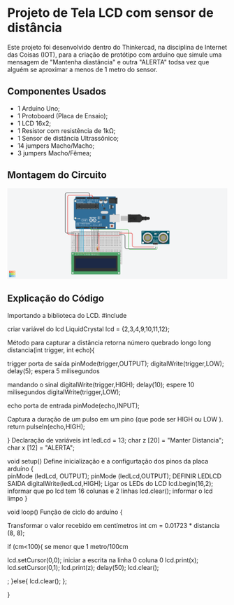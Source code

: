 # Projeto de Tela LCD com sensor de distância

Este projeto foi desenvolvido dentro do Thinkercad, na disciplina de Internet das Coisas 
(IOT), para a criação de protótipo com arduíno que simule uma mensagem de "Mantenha diastância"
e outra "ALERTA" todsa vez que alguém se aproximar a menos de 1 metro do sensor.

## Componentes Usados 

- 1 Arduíno Uno;
- 1 Protoboard (Placa de Ensaio);
- 1 LCD 16x2;
- 1 Resistor com resistência de 1kΩ;  
- 1 Sensor de distância Ultrassônico;
- 14 jumpers Macho/Macho;
- 3 jumpers Macho/Fêmea;

## Montagem do Circuito
![Imagem do Circuito](/AtividadeLCD/TELA-LCD.png)

## Explicação do Código

Importando a biblioteca do LCD.
#include <LiquidCrystal>

criar variável do lcd
LiquidCrystal lcd = {2,3,4,9,10,11,12};

Método para capturar a distância
retorna número quebrado longo
long distancia(int trigger, int echo){ 

trigger porta de saída
pinMode(trigger,OUTPUT);
digitalWrite(trigger,LOW);
delay(5);  espera 5 milisegundos
  
mandando o sinal
digitalWrite(trigger,HIGH);
delay(10);  espere 10 milisegundos
digitalWrite(trigger,LOW);
  
echo porta de entrada
pinMode(echo,INPUT);

Captura a duração de um pulso em um pino (que pode ser HIGH ou LOW ).
return pulseIn(echo,HIGH);

}
Declaração de variáveis
int ledLcd = 13;
char z [20] = "Manter Distancia";
char x [12] = "ALERTA";

void setup()  Define inicialização e a configurtação dos pinos da placa arduíno
{  
 pinMode (ledLcd, OUTPUT);
  pinMode (ledLcd,OUTPUT);  DEFINIR LEDLCD SAIDA
  digitalWrite(ledLcd,HIGH); Ligar os LEDs do LCD
  lcd.begin(16,2);  informar que po lcd tem 16 colunas e 2 linhas
  lcd.clear();  informar o lcd limpo
}

void loop()  Função de ciclo do arduíno
{
 
  Transformar o valor recebido em centímetros
  int cm = 0.01723 * distancia (8, 8);
  
  if (cm<100){  se menor que 1 metro/100cm
  
  lcd.setCursor(0,0);   iniciar a escrita na linha 0 coluna 0
  lcd.print(x);
  lcd.setCursor(0,1);
  lcd.print(z);
    delay(50);
	lcd.clear();

 ;
  }else{
    lcd.clear();
  };
  
}
